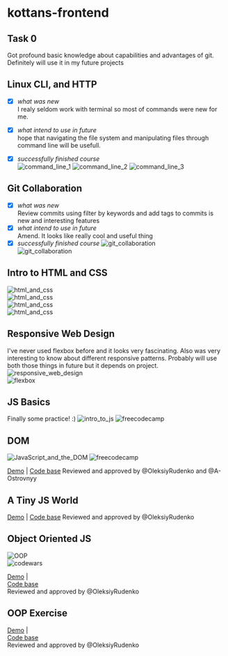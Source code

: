 # kottans-frontend

## Task 0
Got profound basic knowledge about capabilities and advantages of git.
Definitely will use it in my future projects

## Linux CLI, and HTTP
- [x] *what was new*   
I realy seldom work with terminal so most of commands were new for me.

- [x] *what intend to use in future*    
hope that navigating the file system and manipulating files through command line will be usefull.

- [x] *successfully finished course*   
![command_line_1](task_linux_cli/command_line_1.jpg)
![command_line_2](task_linux_cli/command_line_2.jpg)
![command_line_3](task_linux_cli/command_line_3.jpg)

## Git Collaboration
- [x] *what was new*   
Review commits using filter by keywords and add tags to commits is new and interesting features
- [x] *what intend to use in future*    
 Amend. It looks like really cool and useful thing
- [x] *successfully finished course*
![git_collaboration](task_git_collaboration/github_&_collaboration.jpg)   
![git_collaboration](task_git_collaboration/version_control_with_git.jpg)   

## Intro to HTML and CSS
![html_and_css](task_html_css_intro/html_and_css.jpg)   
![html_and_css](task_html_css_intro/htmlacademy_1.jpg)   
![html_and_css](task_html_css_intro/htmlacademy_2.jpg)   
![html_and_css](task_html_css_intro/htmlacademy_3.jpg)  

## Responsive Web Design
I've never used flexbox before and it looks very fascinating. Also was very interesting to know about different responsive patterns.
Probably will use both those things in future but it depends on project. 
![responsive_web_design](task_responsive_web_design/responsive_web_design.jpg)   
![flexbox](task_responsive_web_design/flexboxfroggy.jpg)   

## JS Basics
Finally some practice! :)
![intro_to_js](task_js_basics/Intro_to_JS.jpg)
![freecodecamp](task_js_basics/freecodecamp_part1.jpg)   

## DOM
![JavaScript_and_the_DOM](task_js_dom/JavaScript_and_the_DOM.jpg)
![freecodecamp](task_js_dom/freecodecamp_part2.jpg)   

[Demo](https://sergsenras.github.io/kottans-frontend/task_js_dom/js-dom/) |
[Code base](https://github.com/SergSenras/kottans-frontend/tree/master/task_js_dom/js-dom)
Reviewed and approved by @OleksiyRudenko and @A-Ostrovnyy 

## A Tiny JS World
[Demo](https://sergsenras.github.io/kottans-frontend/task_tiny_js_world/) |
[Code base](https://github.com/SergSenras/kottans-frontend/tree/master/task_tiny_js_world)
Reviewed and approved by @OleksiyRudenko

## Object Oriented JS
![OOP](task_js_oop/oop.jpg)    
![codewars](task_js_oop/codewars.jpg)    

[Demo](https://sergsenras.github.io/frogger-game/) |    
[Code base](https://github.com/SergSenras/frogger-game)     
Reviewed and approved by @OleksiyRudenko

## OOP Exercise
[Demo](https://sergsenras.github.io/tiny-js-world-oop/) |    
[Code base](https://github.com/SergSenras/SergSenras.github.io/tree/master/tiny-js-world-oop)     
Reviewed and approved by @OleksiyRudenko

